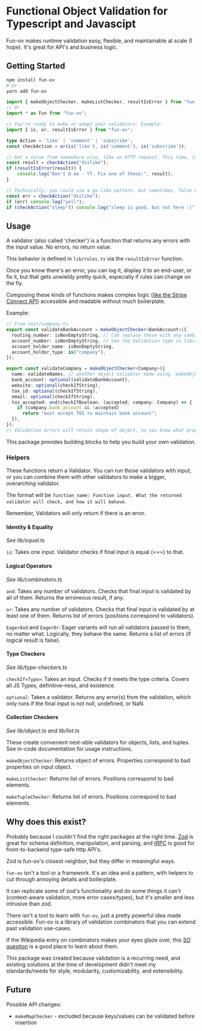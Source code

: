 # Functional Object Validation for Typescript and Javascipt

Fun-ov makes runtime validation easy, flexible, and maintainable at scale (I hope). It's great for API's and business logic.

## Getting Started

```bash
npm install fun-ov
# Or
yarn add fun-ov
```

```ts
import { makeObjectChecker, makeListChecker, resultIsError } from "fun-ov";
// Or
import * as Fun from "fun-ov";

// You're ready to make or adapt your validators. Example:
import { is, or, resultIsError } from "fun-ov";

type Action = 'like' | 'comment' | 'subscribe';
const checkAction = or(is('like'), is('comment'), is('subscribe'));

// Get a value from somewhere else, like an HTTP request. This time, it's 'dislike'
const result = checkAction("dislike"); 
if (resultIsError(result)) {
    console.log("Don't @ me - YT. Fix one of these:", result);
}

// Technically, you could use a go-like pattern, but sometimes, false might mean an error.
const err = checkAction("dislike"); 
if (err) console.log("yell");
if (checkAction("sleep")) console.log("sleep is good, but not here :(");
```

## Usage

A validator (also called 'checker') is a function that returns any errors with the input value. No errors, no return value. 

This behavior is defined in `lib/rules.ts` via the `resultIsError` function.

Once you know there's an error, you can log it, display it to an end-user, or fix it, but that gets unwieldy pretty quick, especially if rules can change on the fly.

Composing these kinds of functions makes complex logic ([like the Stripe Connect API](https://stripe.com/docs/api/external_account_bank_accounts/create)) accessible and readable without much boilerplate.

Example:

```ts
// From test/company.ts
export const validateBankAccount = makeObjectChecker<BankAccount>({
  routing_number: isNonEmptyString, // Can replace these with any combined validation function
  account_number: isNonEmptyString, // See the Validation type in lib/rules.ts
  account_holder_name: isNonEmptyString,
  account_holder_type: is("company"),
});

export const validateCompany = makeObjectChecker<Company>({
  name: validateNames, // another object validator made using `makeObjectChecker`
  bank_account: optional(validateBankAccount),
  website: optional(checkIfString),
  tax_id: optional(checkIfString),
  email: optional(checkIfString),
  tos_accepted: and(checkIfBoolean, (accepted, company: Company) => {
    if (company.bank_account && !accepted)
      return "must accept TOS to maintain bank account";
  }),
});
// Validation errors will retain shape of object, so you know what properties were erroneous
```

This package provides building blocks to help you build your own validation. 

### Helpers

These functions return a Validator. You can run those validators with input, or you can combine them with other validators to make a bigger, overarching validator.

The format will be `function_name: Function input. What the returned validator will check, and how it will behave`.

Remember, Validators will only return if there is an error.

#### Identity & Equality

*See lib/equal.ts*

`is`: Takes one input. Validator checks if final input is equal (===) to that.

#### Logical Operators

*See lib/combinators.ts*

`and`: Takes any number of validators. Checks that final input is validated by all of them. Returns the erroneous result, if any.

`or`: Takes any number of validators. Checks that final input is validated by at least one of them. Returns list of errors (positions correspond to validators).

`EagerAnd` and `EagerOr`: Eager variants will run all validators passed to them, no matter what. Logically, they behave the same. Returns a list of errors (if logical result is false).

#### Type Checkers

*See lib/type-checkers.ts*

`checkIf<Type>`: Takes an input. Checks if it meets the type criteria. Covers all JS Types, definitive-ness, and existence.

`optional`: Takes a validator. Returns any error(s) from the validation, which only runs if the final input is not null, undefined, or NaN.

#### Collection Checkers

*See lib/object.ts and lib/list.ts*

These create convenient nest-able validators for objects, lists, and tuples. See in-code documentation for usage instructions.

`makeObjectChecker`: Returns object of errors. Properties correspond to bad properties on input object.

`makeListChecker`: Returns list of errors. Positions correspond to bad elements.

`makeTupleChecker`: Returns list of errors. Positions correspond to bad elements.

## Why does this exist?

Probably because I couldn't find the right packages at the right time. [Zod](https://github.com/colinhacks/zod) is great for schema definition, manipulation, and parsing, and [tRPC](https://github.com/trpc/trpc) is good for front-to-backend type-safe http API's. 

Zod is fun-ov's closest neighbor, but they differ in meaningful ways.

`fun-ov` isn't a tool or a framework. It's an idea and a pattern, with helpers to cut through annoying details and boilerplate.

It can replicate some of zod's functionality and do some things it can't (context-aware validation, more error cases/types), but it's smaller and less intrusive than zod. 

There isn't a tool to learn with `fun-ov`, just a pretty powerful idea made accessible. Fun-ov is a library of validation combinators that you can extend past validation use-cases.

 If the Wikipedia entry on combinators makes your eyes glaze over, this [SO question](https://stackoverflow.com/questions/7533837/explanation-of-combinators-for-the-working-man) is a good place to learn about them.

This package was created because validation is a recurring need, and existing solutions at the time of development
didn't meet my standards/needs for style, modularity, customizability, and extensibility.

## Future

Possible API changes:

- `makeMapChecker` - excluded because keys/values can be validated before insertion